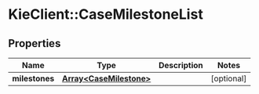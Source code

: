 # KieClient::CaseMilestoneList

## Properties
Name | Type | Description | Notes
------------ | ------------- | ------------- | -------------
**milestones** | [**Array&lt;CaseMilestone&gt;**](CaseMilestone.md) |  | [optional] 


